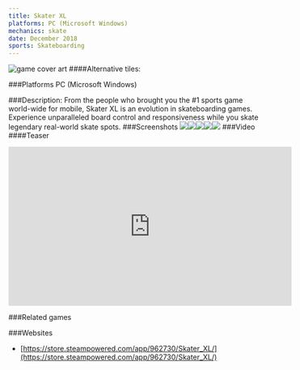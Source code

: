 ```yaml
---
title: Skater XL
platforms: PC (Microsoft Windows)
mechanics: skate
date: December 2018
sports: Skateboarding
---
```

![game cover art](- "Logo Title Text 1")
####Alternative tiles:

###Platforms
PC (Microsoft Windows)

###Description:
From the people who brought you the #1 sports game world-wide for mobile, Skater XL is an evolution in skateboarding games. Experience unparalleled board control and responsiveness while you skate legendary real-world skate spots.
###Screenshots
<a target="_blank" rel="noopener noreferrer" href="//images.igdb.com/igdb/image/upload/t_cover_big/sc5rou.jpg"><img src="//images.igdb.com/igdb/image/upload/t_thumb/sc5rou.jpg"/></a><a target="_blank" rel="noopener noreferrer" href="//images.igdb.com/igdb/image/upload/t_cover_big/sc5rot.jpg"><img src="//images.igdb.com/igdb/image/upload/t_thumb/sc5rot.jpg"/></a><a target="_blank" rel="noopener noreferrer" href="//images.igdb.com/igdb/image/upload/t_cover_big/sc5ros.jpg"><img src="//images.igdb.com/igdb/image/upload/t_thumb/sc5ros.jpg"/></a><a target="_blank" rel="noopener noreferrer" href="//images.igdb.com/igdb/image/upload/t_cover_big/sc5ror.jpg"><img src="//images.igdb.com/igdb/image/upload/t_thumb/sc5ror.jpg"/></a><a target="_blank" rel="noopener noreferrer" href="//images.igdb.com/igdb/image/upload/t_cover_big/sc5roq.jpg"><img src="//images.igdb.com/igdb/image/upload/t_thumb/sc5roq.jpg"/></a>
###Video
####Teaser

<iframe width="560" height="315" src="https://www.youtube.com/embed/OCmrb9CkW4I" frameborder="0" allowfullscreen></iframe>

###Related games

###Websites
* [https://store.steampowered.com/app/962730/Skater_XL/](https://store.steampowered.com/app/962730/Skater_XL/)
